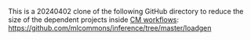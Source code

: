 This is a 20240402 clone of the following GitHub directory 
to reduce the size of the dependent projects inside [CM workflows](https://github.com/mlcommons/ck): 
https://github.com/mlcommons/inference/tree/master/loadgen
